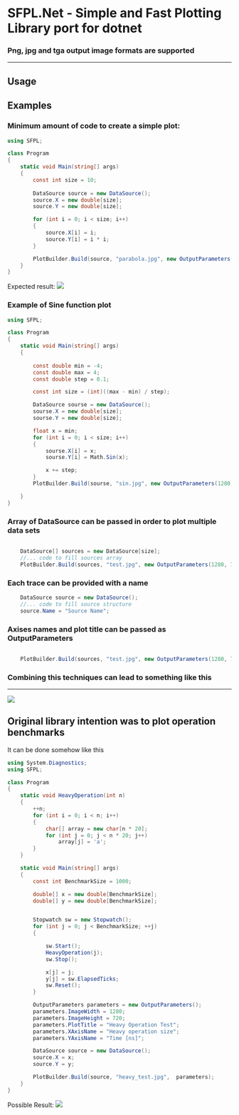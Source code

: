 # SFPL.Net - Simple and Fast Plotting Library port for dotnet
### Png, jpg and tga output image formats are supported
***
## Usage
## Examples

### Minimum amount of code to create a simple plot:
```c#
using SFPL;

class Program
{
    static void Main(string[] args)
    {
        const int size = 10;
        
        DataSource source = new DataSource();
        source.X = new double[size];
        source.Y = new double[size];

        for (int i = 0; i < size; i++)
        {
            source.X[i] = i;
            source.Y[i] = i * i;
        }

        PlotBuilder.Build(source, "parabola.jpg", new OutputParameters(1280, 720));
    }
}

```
Expected result:
![](https://github.com/BloodRedTape/sfpl/blob/master/examples/parabola.jpg?raw=true)

### Example of Sine function plot

```c#
using SFPL;

class Program
{
    static void Main(string[] args)
    {
        
        const double min = -4;
        const double max = 4;
        const double step = 0.1;

        const int size = (int)((max - min) / step);

        DataSource sourse = new DataSource();
        sourse.X = new double[size];
        sourse.Y = new double[size];

        float x = min;
        for (int i = 0; i < size; i++) 
        {
            sourse.X[i] = x;
            sourse.Y[i] = Math.Sin(x);

            x += step;
        }
        PlotBuilder.Build(sourse, "sin.jpg", new OutputParameters(1280, 720));

    }
}
```

### Array of DataSource can be passed in order to plot multiple data sets
```c#

    DataSource[] sources = new DataSource[size];
    //... code to fill sources array
    PlotBuilder.Build(sources, "test.jpg", new OutputParameters(1280, 720));

```
### Each trace can be provided with a name

```c#
    DataSource source = new DataSource(); 
    //... code to fill source structure
    source.Name = "Source Name";

```

### Axises names and plot title can be passed as OutputParameters

```c#

    PlotBuilder.Build(sources, "test.jpg", new OutputParameters(1280, 720, "PlotTitle", "XAxisName", "YAxisName"));

```

### Combining this techniques can lead to something like this
***

![](https://github.com/BloodRedTape/sfpl/blob/master/examples/sort.jpg?raw=true)

## Original library intention was to plot operation benchmarks

It can be done somehow like this

```c#
using System.Diagnostics;
using SFPL;

class Program
{
    static void HeavyOperation(int n)
    {
        ++n;
        for (int i = 0; i < n; i++)
        {
            char[] array = new char[n * 20];
            for (int j = 0; j < n * 20; j++)
                array[j] = 'a';
        }
    }

    static void Main(string[] args)
    {
        const int BenchmarkSize = 1000;

        double[] x = new double[BenchmarkSize];
        double[] y = new double[BenchmarkSize];


        Stopwatch sw = new Stopwatch();
        for (int j = 0; j < BenchmarkSize; ++j)
        {

            sw.Start();
            HeavyOperation(j);
            sw.Stop();

            x[j] = j;
            y[j] = sw.ElapsedTicks;
            sw.Reset();
        }

        OutputParameters parameters = new OutputParameters();
        parameters.ImageWidth = 1280;
        parameters.ImageHeight = 720;
        parameters.PlotTitle = "Heavy Operation Test";
        parameters.XAxisName = "Heavy operation size";
        parameters.YAxisName = "Time [ns]";

        DataSource source = new DataSource();
        source.X = x;
        source.Y = y;

        PlotBuilder.Build(source, "heavy_test.jpg",  parameters);
    }
}

```

Possible Result:
![](https://github.com/BloodRedTape/sfpl/blob/master/examples/heavy_test.jpg?raw=true)
